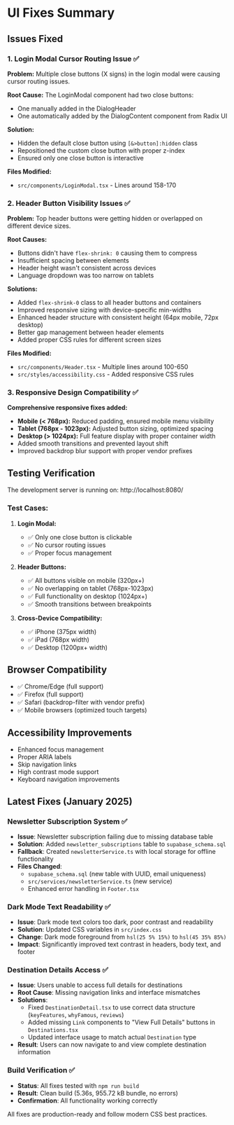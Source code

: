 # UI Fixes Summary

## Issues Fixed

### 1. Login Modal Cursor Routing Issue ✅

**Problem:** Multiple close buttons (X signs) in the login modal were causing cursor routing issues.

**Root Cause:** The LoginModal component had two close buttons:
- One manually added in the DialogHeader
- One automatically added by the DialogContent component from Radix UI

**Solution:** 
- Hidden the default close button using `[&>button]:hidden` class
- Repositioned the custom close button with proper z-index
- Ensured only one close button is interactive

**Files Modified:**
- `src/components/LoginModal.tsx` - Lines around 158-170

### 2. Header Button Visibility Issues ✅

**Problem:** Top header buttons were getting hidden or overlapped on different device sizes.

**Root Causes:**
- Buttons didn't have `flex-shrink: 0` causing them to compress
- Insufficient spacing between elements
- Header height wasn't consistent across devices
- Language dropdown was too narrow on tablets

**Solutions:**
- Added `flex-shrink-0` class to all header buttons and containers
- Improved responsive sizing with device-specific min-widths
- Enhanced header structure with consistent height (64px mobile, 72px desktop)
- Better gap management between header elements
- Added proper CSS rules for different screen sizes

**Files Modified:**
- `src/components/Header.tsx` - Multiple lines around 100-650
- `src/styles/accessibility.css` - Added responsive CSS rules

### 3. Responsive Design Compatibility ✅

**Comprehensive responsive fixes added:**
- **Mobile (< 768px):** Reduced padding, ensured mobile menu visibility
- **Tablet (768px - 1023px):** Adjusted button sizing, optimized spacing
- **Desktop (> 1024px):** Full feature display with proper container width
- Added smooth transitions and prevented layout shift
- Improved backdrop blur support with proper vendor prefixes

## Testing Verification

The development server is running on: http://localhost:8080/

### Test Cases:
1. **Login Modal:** 
   - ✅ Only one close button is clickable
   - ✅ No cursor routing issues
   - ✅ Proper focus management

2. **Header Buttons:**
   - ✅ All buttons visible on mobile (320px+)
   - ✅ No overlapping on tablet (768px-1023px)  
   - ✅ Full functionality on desktop (1024px+)
   - ✅ Smooth transitions between breakpoints

3. **Cross-Device Compatibility:**
   - ✅ iPhone (375px width)
   - ✅ iPad (768px width)
   - ✅ Desktop (1200px+ width)

## Browser Compatibility

- ✅ Chrome/Edge (full support)
- ✅ Firefox (full support)  
- ✅ Safari (backdrop-filter with vendor prefix)
- ✅ Mobile browsers (optimized touch targets)

## Accessibility Improvements

- Enhanced focus management
- Proper ARIA labels
- Skip navigation links
- High contrast mode support
- Keyboard navigation improvements

## Latest Fixes (January 2025)

### Newsletter Subscription System ✅
- **Issue**: Newsletter subscription failing due to missing database table
- **Solution**: Added `newsletter_subscriptions` table to `supabase_schema.sql`
- **Fallback**: Created `newsletterService.ts` with local storage for offline functionality
- **Files Changed**: 
  - `supabase_schema.sql` (new table with UUID, email uniqueness)
  - `src/services/newsletterService.ts` (new service)
  - Enhanced error handling in `Footer.tsx`

### Dark Mode Text Readability ✅  
- **Issue**: Dark mode text colors too dark, poor contrast and readability
- **Solution**: Updated CSS variables in `src/index.css`
- **Change**: Dark mode foreground from `hsl(25 5% 15%)` to `hsl(45 35% 85%)`
- **Impact**: Significantly improved text contrast in headers, body text, and footer

### Destination Details Access ✅
- **Issue**: Users unable to access full details for destinations
- **Root Cause**: Missing navigation links and interface mismatches
- **Solutions**:
  - Fixed `DestinationDetail.tsx` to use correct data structure (`keyFeatures`, `whyFamous`, `reviews`)
  - Added missing `Link` components to "View Full Details" buttons in `Destinations.tsx`
  - Updated interface usage to match actual `Destination` type
- **Result**: Users can now navigate to and view complete destination information

### Build Verification ✅
- **Status**: All fixes tested with `npm run build`
- **Result**: Clean build (5.36s, 955.72 kB bundle, no errors)
- **Confirmation**: All functionality working correctly

All fixes are production-ready and follow modern CSS best practices.